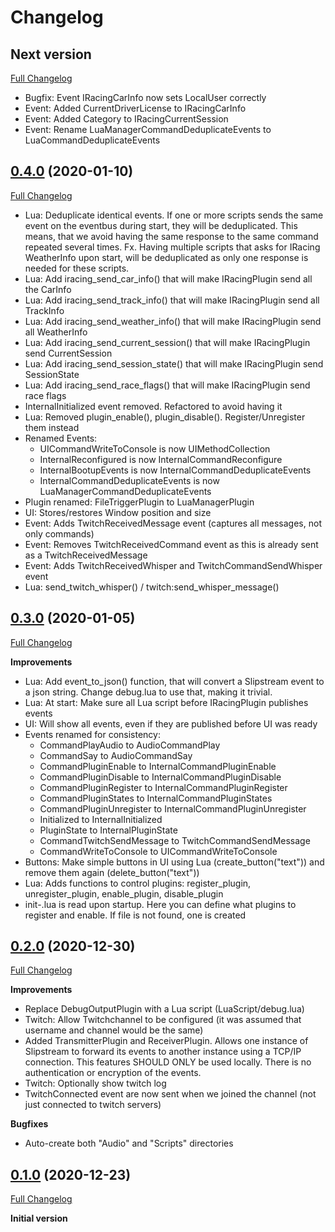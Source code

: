 ﻿# Changelog

## Next version
[Full Changelog](https://github.com/dennis/slipstream/compare/v0.4.0...main)
  - Bugfix: Event IRacingCarInfo now sets LocalUser correctly
  - Event: Added CurrentDriverLicense to IRacingCarInfo
  - Event: Added Category to IRacingCurrentSession
  - Event: Rename LuaManagerCommandDeduplicateEvents to LuaCommandDeduplicateEvents

## [0.4.0](https://github.com/dennis/slipstream/releases/tag/v0.3.0) (2020-01-10)
[Full Changelog](https://github.com/dennis/slipstream/compare/v0.3.0...v0.4.0)
 - Lua: Deduplicate identical events. If one or more scripts sends the same
   event on the eventbus during start, they will be deduplicated. This means,
   that we avoid having the same response to the same command repeated several
   times. Fx. Having multiple scripts that asks for IRacing WeatherInfo upon
   start, will be deduplicated as only one response is needed for these scripts.
 - Lua: Add iracing_send_car_info() that will make IRacingPlugin send all the CarInfo
 - Lua: Add iracing_send_track_info() that will make IRacingPlugin send all TrackInfo
 - Lua: Add iracing_send_weather_info() that will make IRacingPlugin send all WeatherInfo
 - Lua: Add iracing_send_current_session() that will make IRacingPlugin send CurrentSession
 - Lua: Add iracing_send_session_state() that will make IRacingPlugin send SessionState
 - Lua: Add iracing_send_race_flags() that will make IRacingPlugin send race flags
 - InternalInitialized event removed. Refactored to avoid having it
 - Lua: Removed plugin_enable(), plugin_disable(). Register/Unregister them instead
 - Renamed Events:
   - UICommandWriteToConsole is now UIMethodCollection
   - InternalReconfigured is now InternalCommandReconfigure
   - InternalBootupEvents is now InternalCommandDeduplicateEvents
   - InternalCommandDeduplicateEvents is now LuaManagerCommandDeduplicateEvents
 - Plugin renamed: FileTriggerPlugin to LuaManagerPlugin
 - UI: Stores/restores Window position and size
 - Event: Adds TwitchReceivedMessage event (captures all messages, not only commands)
 - Event: Removes TwitchReceivedCommand event as this is already sent as a TwitchReceivedMessage
 - Event: Adds TwitchReceivedWhisper and TwitchCommandSendWhisper event
 - Lua: send_twitch_whisper() / twitch:send_whisper_message()

## [0.3.0](https://github.com/dennis/slipstream/releases/tag/v0.3.0) (2020-01-05)
[Full Changelog](https://github.com/dennis/slipstream/compare/v0.2.0...v0.3.0)

**Improvements**
 - Lua: Add event_to_json() function, that will convert a Slipstream event to a json string. Change debug.lua to use that, making it trivial.
 - Lua: At start: Make sure all Lua script before IRacingPlugin publishes events
 - UI: Will show all events, even if they are published before UI was ready
 - Events renamed for consistency:
   - CommandPlayAudio to AudioCommandPlay
   - CommandSay to AudioCommandSay
   - CommandPluginEnable to InternalCommandPluginEnable
   - CommandPluginDisable to InternalCommandPluginDisable
   - CommandPluginRegister to InternalCommandPluginRegister
   - CommandPluginStates to InternalCommandPluginStates
   - CommandPluginUnregister to InternalCommandPluginUnregister
   - Initialized to InternalInitialized
   - PluginState to InternalPluginState
   - CommandTwitchSendMessage to TwitchCommandSendMessage
   - CommandWriteToConsole to UICommandWriteToConsole
 - Buttons: Make simple buttons in UI using Lua (create_button("text")) and remove them again (delete_button("text"))
 - Lua: Adds functions to control plugins: register_plugin, unregister_plugin, enable_plugin, disable_plugin
 - init-<versionno>.lua is read upon startup. Here you can define what plugins to register and enable. If file is not found, one is created

## [0.2.0](https://github.com/dennis/slipstream/releases/tag/v0.2.0) (2020-12-30)
[Full Changelog](https://github.com/dennis/slipstream/compare/v0.1.0...v0.2.0)

**Improvements**
 - Replace DebugOutputPlugin with a Lua script (LuaScript/debug.lua)
 - Twitch: Allow Twitchchannel to be configured (it was assumed that username and channel would be the same)
 - Added TransmitterPlugin and ReceiverPlugin. Allows one instance of Slipstream to forward its events to another instance using a TCP/IP connection. This features SHOULD ONLY be used locally. There is no authentication or encryption of the events.
 - Twitch: Optionally show twitch log
 - TwitchConnected event are now sent when we joined the channel (not just connected to twitch servers)

**Bugfixes**
 - Auto-create both "Audio" and "Scripts" directories

## [0.1.0](https://github.com/dennis/slipstream/releases/tag/v0.1.0) (2020-12-23)
[Full Changelog](https://github.com/dennis/slipstream/compare/be57351b1d0c5ff75a87ece10b3e7c272a980446...v0.1.0)

**Initial version**
